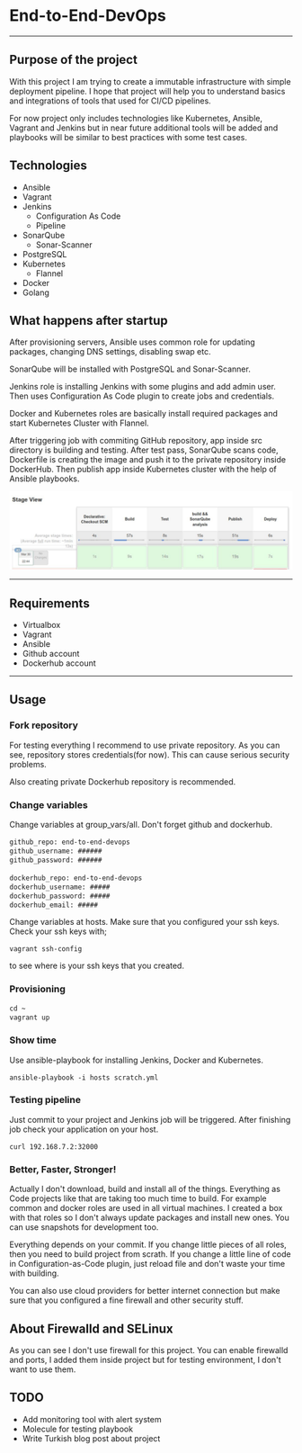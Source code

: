 # End-to-End-DevOps
----
## Purpose of the project

With this project I am trying to create a immutable infrastructure with simple deployment pipeline. I hope that project will help you to understand basics and integrations of tools that used for CI/CD pipelines. 

For now project only includes technologies like Kubernetes, Ansible, Vagrant and Jenkins but in near future additional tools will be added and playbooks will be similar to best practices with some test cases.

## Technologies

- Ansible
- Vagrant 
- Jenkins
   - Configuration As Code
   - Pipeline
- SonarQube
   - Sonar-Scanner
- PostgreSQL
- Kubernetes
   - Flannel
- Docker
- Golang


## What happens after startup

After provisioning servers, Ansible uses common role for updating packages, changing DNS settings, disabling swap etc.

SonarQube will be installed with PostgreSQL and Sonar-Scanner. 

Jenkins role is installing Jenkins with some plugins and add admin user. Then uses Configuration As Code plugin to create jobs and credentials.

Docker and Kubernetes roles are basically install required packages and start Kubernetes Cluster with Flannel. 

After triggering job with commiting GitHub repository, app inside src directory is building and testing. After test pass, SonarQube scans code, Dockerfile is creating the image and push it to the private repository inside DockerHub. Then publish app inside Kubernetes cluster with the help of Ansible playbooks.

![Example pipeline](./images/pipeline.jpg)

----
## Requirements 
- Virtualbox
- Vagrant
- Ansible
- Github account
- Dockerhub account

----
## Usage
### Fork repository

For testing everything I recommend to use private repository. As you can see, repository stores credentials(for now). This can cause serious security problems.

Also creating private Dockerhub repository is recommended.

### Change variables

Change variables at group_vars/all. Don't forget github and dockerhub.

    github_repo: end-to-end-devops
    github_username: ######
    github_password: ######

    dockerhub_repo: end-to-end-devops
    dockerhub_username: #####
    dockerhub_password: #####
    dockerhub_email: #####

Change variables at hosts. Make sure that you configured your ssh keys. Check your ssh keys with;

    vagrant ssh-config

to see where is your ssh keys that you created.

### Provisioning

    cd ~
    vagrant up

### Show time

Use ansible-playbook for installing Jenkins, Docker and Kubernetes.

    ansible-playbook -i hosts scratch.yml

### Testing pipeline

Just commit to your project and Jenkins job will be triggered. After finishing job check your application on your host.

    curl 192.168.7.2:32000

### Better, Faster, Stronger!

Actually I don't download, build and install all of the things. Everything as Code projects like that are taking too much time to build. For example common and docker roles are used in all virtual machines. I created a box with that roles so I don't always update packages and install new ones. You can use snapshots for development too. 

Everything depends on your commit. If you change little pieces of all roles, then you need to build project from scrath. If you change a little line of code in Configuration-as-Code plugin, just reload file and don't waste your time with building. 

You can also use cloud providers for better internet connection but make sure that you configured a fine firewall and other security stuff. 


## About Firewalld and SELinux

As you can see I don't use firewall for this project. You can enable firewalld and ports, I added them inside project but for testing environment, I don't want to use them.

## TODO

- Add monitoring tool with alert system
- Molecule for testing playbook
- Write Turkish blog post about project
